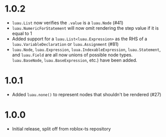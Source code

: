 # 1.0.2
- `luau.List` now verifies the `.value` is a `luau.Node` (#41)
- `luau.NumericForStatement` will now omit rendering the step value if it is equal to 1
- Added support for a `luau.List<luau.Expression>` as the RHS of a `luau.VariableDeclaration` or `luau.Assignment` (#81)
- `luau.Node`, `luau.Expression`, `luua.IndexableExpression`, `luau.Statement`, and `luau.Field` are all now unions of possible node types. `luau.BaseNode`, `luau.BaseExpression`, etc.) have been added.

# 1.0.1
- Added `luau.none()` to represent nodes that shouldn't be rendered (#27)

# 1.0.0

- Initial release, split off from roblox-ts repository
